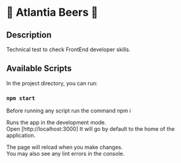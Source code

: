 # 🍻 Atlantia Beers 🍻

## Description

Technical test to check FrontEnd developer skills.

## Available Scripts

In the project directory, you can run:

### `npm start`

Before running any script run the command npm i

Runs the app in the development mode.\
Open [http://localhost:3000] It will go by default to the home of the application.

The page will reload when you make changes.\
You may also see any lint errors in the console.
